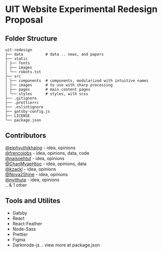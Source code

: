 # UIT Website Experimental Redesign Proposal

## Folder Structure
```
uit-redesign
├── data          # data .. news, and papers 
├── static
│ ├── fonts
│ ├── images
│ └── robots.txt
├── src
│ ├── components  # components, modularized with intuitive names
│ ├── images      # to use with sharp processing
│ ├── pages       # main content pages
│ └── styles      # styles, with scss
├── .gitignore
├── .prettierrc
├── .eslintignore
├── gatsby-config.js
├── LICENSE
└── package.json
```

## Contributors

 [@eiphyuthikhaing](https://github.com/eiphyuthikhaing) - idea, opinions  
 [@frencojobs](https://github.com/frencojobs) - idea, opinions, data, code  
 [@naisoehtut](https://github.com/test1-test1) - idea, opinions  
 [@ChanMyaeHtoo](https://github.com/ChanMyaeHtoo) - idea, opinions, data  
 [@kzackl](https://github.com/kzackl) - idea, opinions  
 [@Nova2Shine](https://github.com/Nova2Shine) - idea, opinions  
 [@nyithuta](https://github.com/paidactor) - idea, opinions  
 .. & 1 other
 
 ## Tools and Utilites
 
 - Gatsby
 - React
 - React-Feather
 - Node-Sass
 - Prettier
 - Figma
 - Darkmode-js
 .. view more at package.json
